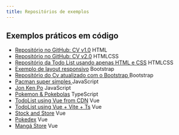 ```yaml
---
title: Repositórios de exemplos
---
```


## Exemplos práticos em código

* <a href="https://github.com/profBruno-UFC-Qx/qxd0020-cv-example" target="_blank">Repositório no GitHub: CV v1.0</a> <span class="label label-blue">HTML</span>
* <a href="https://github.com/profBruno-UFC-Qx/qxd0020-cv-example" target="_blank">Repositório no GitHub: CV v2.0</a> <span class="label label-blue">HTML</span><span class="label label-blue">CSS</span>
* <a href="https://github.com/profBruno-UFC-Qx/qxd0020-todo-list" target="_blank">Repositório da Todo List usando apenas HTML e CSS</a> <span class="label label-blue">HTML</span><span class="label label-blue">CSS</span>
* <a href="https://github.com/profBruno-UFC-Qx/qxd-0020-resposive-layout-example" target="_blank">Exemplo de layout responsivo</a> <span class="label label-blue">Bootstrap</span>
* <a href="https://github.com/profBruno-UFC-Qx/qxd0020-cv-example" target="_blank"> Repositório do Cv atualizado com o Bootstrap </a> <span class="label label-blue">Bootstrap</span>
* <a href="https://github.com/profBruno-UFC-Qx/qxd0020-simple-pacman-js" target="_blank"> Pacman super simples </a> <span class="label label-blue">JavaScript</span>
* <a href="https://github.com/profBruno-UFC-Qx/qxd0020-jonkenpo" target="_blank"> Jon Ken Po</a> <span class="label label-blue">JavaScript</span>
* <a href="https://github.com/profBruno-UFC-Qx/qxd0020-pokemon-and-pokeballs" target="_blank"> Pokemon & Pokebolas</a> <span class="label label-blue">TypeScript</span>
* <a href="https://github.com/profBruno-UFC-Qx/qxd0020-todolist-vue" target="_blank">TodoList using Vue from CDN</a> <span class="label label-blue">Vue</span>
* <a href="https://github.com/profBruno-UFC-Qx/qxd0020-todolist-vue-vite" target="_blank">TodoList using Vue + Vite + Ts</a> <span class="label label-blue">Vue</span>
* <a href="https://github.com/profBruno-UFC-Qx/qxd0020-stock-and-store" target="_blank">Stock and Store</a> <span class="label label-blue">Vue</span>
* <a href="https://github.com/profBruno-UFC-Qx/qxd0020-pokedex" target="_blank"> Pokedex</a> <span class="label label-blue">Vue</span>
* <a href="https://github.com/profBruno-UFC-Qx/qxd0020-manga-store" target="_blank"> Mangá Store</a> <span class="label label-blue">Vue</span>
